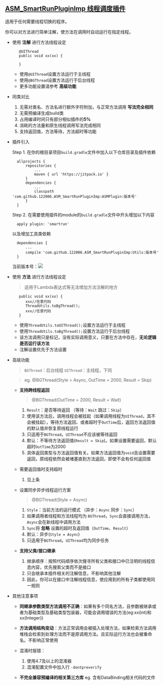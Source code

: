 ## [ASM_SmartRunPluginImp 线程调度插件](src/main/groovy/com/by122006/buildsrc/ASM_SmartRunPluginImp.groovy)

适用于任何需要线程切换的程序。

你可以对方法进行简单注解，使方法在调用时自动运行在指定线程。

* 使用 **注解** 进行方法线程设定

         @UIThread
         public void xx(xx) {

         }
   * 使用`@UIThread`设置方法运行于主线程
   * 使用`@BGThread`设置方法运行于后台线程
   * 更多功能设置请参考 **高级功能**

* 同类对比

    1. 无需对类名、方法名进行额外字符附加，与正常方法调用 **写法完全相同**
    2. 无需预编译生成build类
    3. 占用编译时间只有部分相似插件的**5%**
    4. 消耗的方法量和原生线程调用写法完成相同
    5. 支持返回值，方法等待，方法超时等功能

* 插件引入

    Step 1. 在你的根目录项目`build.gradle`文件中加入以下仓库目录及插件依赖

	    allprojects {
		    repositories {
		    	...
		    	maven { url 'https://jitpack.io' }
		    }
		    dependencies {
		        ...
                classpath 'com.github.122006.ASM_SmartRunPluginImp:ASMPlugin:版本号'
            }
	    }
    Step 2. 在需要使用插件的module的`build.gradle`文件中开头增加以下内容

	    apply plugin: 'smartrun'

    以及增加工具类依赖

	    dependencies {
	        ...
	        compile 'com.github.122006.ASM_SmartRunPluginImp:Utils:版本号'
	    }

    当前版本号：[![](https://jitpack.io/v/122006/ASM_SmartRunPluginImp.svg)](https://jitpack.io/#122006/ASM_SmartRunPluginImp)


* 使用 **方法** 进行方法线程设定

    > 适用于Lambda表达式等无法增加方法注解的地方

         public void xx(xx) {
            xxx//任意代码
            ThreadUtils.toBgThread();
            xxx//任意代码
         }
   * 使用`ThreadUtils.toUIThread();`设置方法运行于主线程
   * 使用`ThreadUtils.toBgThread();`设置方法运行于后台线程
   * 该方法调用只是标记，没有实际调用意义，只要在方法中存在，**无论逻辑是否运行该方法**
   * 注解设置优先于方法设置

* 高级功能

    >`BGThread`：后台线程 `UIThread`：主线程，下同

    >eg. @BGThread(Style = Async, OutTime = 2000, Result = Skip)

    * **支持跨线程返回**

        >@BGThread(OutTime = 2000, Result = Wait)

        1. `Result`：是否等待返回 （等待：`Wait` 跳过：`Skip`）
        2. 使用该方法后，调用线程会被挂起（如果调用线程为`UIThread`，其不会被挂起），等待方法返回、或者超时于`OutTime`后，返回方法返回值的默认值并恢复原线程运行
        3. 只适用于`BGThread`。`UIThread`不应该被等待返回
        4. 默认：不等待方法返回值(`Result = Skip`)。如果设置需要返回，默认超时`OutTime`为2000
        5. 具体返回类型与方法返回值有关。如果方法返回值为`void`且设置需要返回，原线程依然会被堵塞直到方法返回，即使不会有任何返回值

    * 需要返回值时支持超时

        1. 见上条

    * 设置同步异步线程运行方案

        >@BGThread(Style = Async)

        1. `Style`：当前方法的运行模式 （异步：`Async` 同步：`Sync`）
        2. 如果调用者线程和方法线程均为 `BGThread`，`Sync`会直接调用方法，`Async`会在新线程中调用方法
        3. `Sync`将 **忽略** 设置的超时及返回值（`OutTime`、`Result`）
        4. 默认：异步(`Style = Async`)
        4. 只适用于`BGThread`。`UIThread`均为同步任务

    * **支持父类/接口继承**

        1. 继承顺序：按照代码顺序依次搜寻所有父类和接口中已注明的线程信息内容，优先搜索父类而不是接口
        2. 只会继承本插件相关的注解信息，不影响其他注解
        3. 因此，你可以在接口中注解线程信息，使应用到的所有子类都使用同一规则

* 其他注意事项

   * **同继承参数类型方法调用不正确**：如果有多个同名方法，且参数被继承或者为基础类型及基础类型包装器，可能会调用错误的方法(eg:xx(int)和xx(Integer))

   * **方法调用结构变动**：方法正常调用会被插入处理方法，如果检索方法调用堆栈会检索到处理方法而不是原调用方法。且实际运行方法也会被重命名。不影响正常使用

   * 混淆时报错：
        1. 使用4.7及以上的混淆器
        2. 混淆配置文件中加入行 `-dontpreverify`

   * **不完全兼容预编译的相关第三方库**
        eg. 含有DataBinding相关代码的文件
